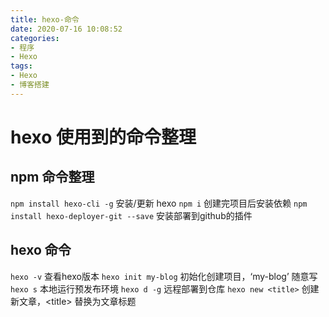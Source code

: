```yaml
---
title: hexo-命令
date: 2020-07-16 10:08:52
categories:
- 程序
- Hexo
tags:
- Hexo
- 博客搭建
---
```

# hexo 使用到的命令整理

<!--more-->
## npm 命令整理
`npm install hexo-cli -g` 安装/更新 hexo
`npm i` 创建完项目后安装依赖
`npm install hexo-deployer-git --save` 安装部署到github的插件

## hexo 命令
`hexo -v` 查看hexo版本
`hexo init my-blog` 初始化创建项目，‘my-blog’ 随意写
`hexo s` 本地运行预发布环境
`hexo d -g` 远程部署到仓库
`hexo new <title>` 创建新文章，&lt;title&gt; 替换为文章标题